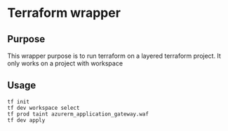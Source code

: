 # Terraform wrapper

## Purpose
This wrapper purpose is to run terraform on a layered terraform project.
It only works on a project with workspace

## Usage
```
tf init
tf dev workspace select
tf prod taint azurerm_application_gateway.waf
tf dev apply
```
